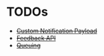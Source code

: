 TODOs
=====

* <s>[Custom Notification Payload](https://developer.apple.com/library/ios/documentation/NetworkingInternet/Conceptual/RemoteNotificationsPG/Chapters/ApplePushService.html#//apple_ref/doc/uid/TP40008194-CH100-SW1)</s>
* <s>[Feedback API](https://developer.apple.com/library/ios/documentation/NetworkingInternet/Conceptual/RemoteNotificationsPG/Chapters/CommunicatingWIthAPS.html#//apple_ref/doc/uid/TP40008194-CH101-SW3)</s>
* <s>[Queuing](http://redth.codes/the-problem-with-apples-push-notification-ser/)</s>
